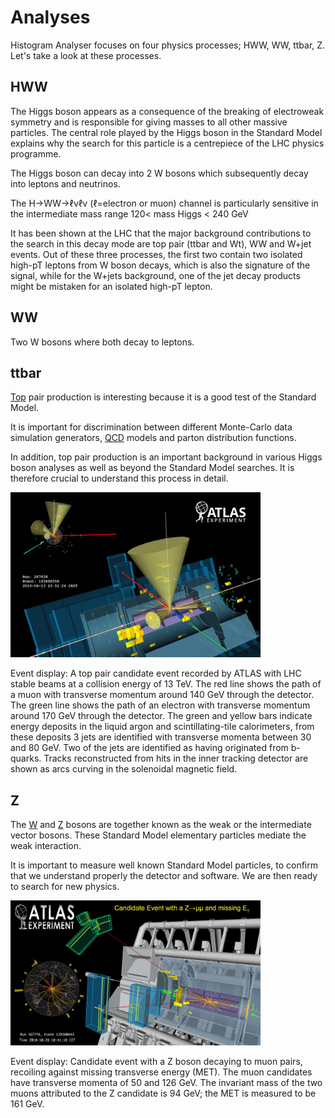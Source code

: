 # Analyses

Histogram Analyser focuses on four physics processes; HWW, WW, ttbar, Z.  Let's take a look at these processes. 

## HWW

The Higgs boson appears as a consequence of the breaking of electroweak symmetry and is responsible
for giving masses to all other massive particles. The central role played by the Higgs boson in the Standard Model 
explains why the search for this particle is a centrepiece of the LHC physics programme.

The Higgs boson can decay into 2 W bosons which subsequently decay into leptons and neutrinos.

The H→WW→ℓνℓν (ℓ=electron or muon) channel is particularly sensitive in the intermediate mass range 120< mass Higgs < 240 GeV

It has been shown at the LHC that the major background contributions to the search in this decay mode are top pair (ttbar and Wt), WW and W+jet events. Out of these
three processes, the first two contain two isolated high-pT leptons from W boson decays, which is also the signature of the signal, while for the
W+jets background, one of the jet decay products might be
mistaken for an isolated high-pT lepton. 


## WW

Two W bosons where both decay to leptons.


## ttbar

[Top](https://en.wikipedia.org/wiki/Top_quark) pair production is interesting because it is a good test of the Standard Model.

It is important for discrimination between different Monte-Carlo data simulation generators,  [QCD](https://en.wikipedia.org/wiki/Quantum_chromodynamics) models and parton distribution functions.

In addition, top pair production is an important background in various Higgs boson analyses as well as beyond the Standard Model searches.  It is therefore crucial to understand this process in detail. 

<img src="./EventDisplays/run267638_evt193690558.jpg" width="400" />

Event display: A top pair candidate event recorded by ATLAS with LHC stable beams at a collision energy of 13 TeV. The red line shows the path of a muon with transverse momentum around 140 GeV through the detector. The green line shows the path of an electron with transverse momentum around 170 GeV through the detector. The green and yellow bars indicate energy deposits in the liquid argon and scintillating-tile calorimeters, from these deposits 3 jets are identified with transverse momenta between 30 and 80 GeV. Two of the jets are identified as having originated from b-quarks. Tracks reconstructed from hits in the inner tracking detector are shown as arcs curving in the solenoidal magnetic field. 

## Z

The [W](http://home.cern/about/physics/w-boson-sunshine-and-stardust) and [Z](http://home.cern/about/physics/z-boson) bosons are together known as the weak or the intermediate vector bosons. These Standard Model elementary particles mediate the weak interaction.  

It is important to measure well known Standard Model particles, to confirm that we understand properly the detector and software.  We are then ready to search for new physics.

<img src="./EventDisplays/atlas2010_ZmumuMet-candidate_run167776_evt129360643.jpg" width="400" />

Event display: Candidate event with a Z boson decaying to muon pairs, recoiling against missing transverse energy (MET). The muon candidates have transverse momenta of 50 and 126 GeV.
The invariant mass of the two muons attributed to the Z candidate is 94 GeV; the MET is measured to be 161 GeV. 

